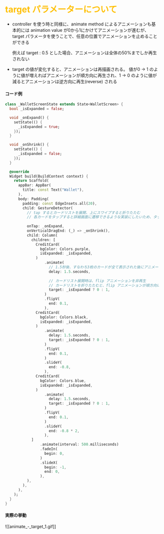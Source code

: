 
# <font color="#ffc000">target パラメーターについて</font>

- controller を使う時と同様に、animate method によるアニメーションも基本的には animation value が0から1にかけてアニメーションが進むが、target パラメータを使うことで、任意の位置でアニメーションを止めることができる
  
  例えば target : 0.5 とした場合、アニメーションは全体の50%までしか再生されない

- target の値が変化すると、アニメーションは再描画される。
  値が0 -> 1 のように値が増えればアニメーションが順方向に再生され、1 -> 0 のように値が減るとアニメーションは逆方向に再生(reverse) される

#### コード例
```dart
class _WalletScreenState extends State<WalletScreen> {
  bool _isExpanded = false;

  void _onExpand() {
    setState(() {
      _isExpanded = true;
    });
  }

  void _onShrink() {
    setState(() {
      _isExpanded = false;
    });
  }

  @override
  Widget build(BuildContext context) {
    return Scaffold(
      appBar: AppBar(
        title: const Text("Wallet"),
      ),
      body: Padding(
        padding: const EdgeInsets.all(20),
        child: GestureDetector(
		  // tap するとカードリストを展開、上にスワイプすると折りたたむ
		  // 各カードをタップすると詳細画面に遷移できるような実装にしたいため、タップ・ドラッグで操作を分けた
		  
          onTap: _onExpand,
          onVerticalDragEnd: (_) => _onShrink(),
          child: Column(
            children: [
              CreditCard(
                bgColor: Colors.purple,
                isExpanded: _isExpanded,
              )
                  .animate(
		            // 1.5秒後、すなわち3枚のカードが全て表示された後にアニメーションを再生
                    delay: 1.5.seconds, 
                    
                    // カードリスト展開時は、flip アニメーションを非再生
                    // カードリストを折りたたむと、flip アニメーションが順方向に再生
                    target: _isExpanded ? 0 : 1, 
                  )
                  .flipV(
                    end: 0.1,
                  ),
              CreditCard(
                bgColor: Colors.black,
                isExpanded: _isExpanded,
              )
                  .animate(
                    delay: 1.5.seconds,
                    target: _isExpanded ? 0 : 1,
                  )
                  .flipV(
                    end: 0.1,
                  )
                  .slideY(
                    end: -0.8,
                  ),
              CreditCard(
                bgColor: Colors.blue,
                isExpanded: _isExpanded,
              )
                  .animate(
                    delay: 1.5.seconds,
                    target: _isExpanded ? 0 : 1,
                  )
                  .flipV(
                    end: 0.1,
                  )
                  .slideY(
                    end: -0.8 * 2,
                  ),
            ]
                .animate(interval: 500.milliseconds)
                .fadeIn(
                  begin: 0,
                )
                .slideX(
                  begin: -1,
                  end: 0,
                ),
          ),
        ),
      ),
    );
  }
}
```

#### 実際の挙動
![[animate_-_target_1.gif]]